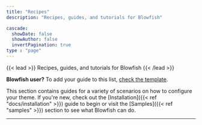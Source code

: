 ```yaml
---
title: "Recipes"
description: "Recipes, guides, and tutorials for Blowfish"

cascade:
  showDate: false
  showAuthor: false
  invertPagination: true
type : "page"
---
```


{{< lead >}}
Recipes, guides, and tutorials for Blowfish
{{< /lead >}}

**Blowfish user?** To add your guide to this list, [check the template](/guides/template/).

This section contains guides for a variety of scenarios on how to configure your theme. If you're new, check out the [Installation]({{< ref "docs/installation" >}}) guide to begin or visit the [Samples]({{< ref "samples" >}}) section to see what Blowfish can do.

---
